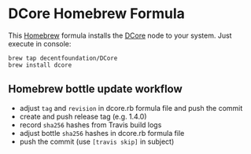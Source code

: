 # DCore Homebrew Formula

This [Homebrew](http://brew.sh) formula installs the [DCore](https://decent.ch/dcore) node to your system. Just execute in console:

    brew tap decentfoundation/DCore
    brew install dcore

## Homebrew bottle update workflow

* adjust `tag` and `revision` in dcore.rb formula file and push the commit
* create and push release tag (e.g. 1.4.0)
* record `sha256` hashes from Travis build logs
* adjust bottle `sha256` hashes in dcore.rb formula file
* push the commit (use `[travis skip]` in subject) 
